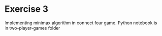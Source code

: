 # Exercise 3
Implementing minimax algorithm in connect four game.
Python notebook is in two-player-games folder